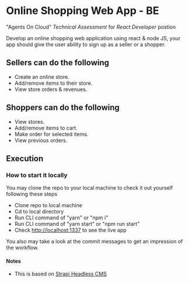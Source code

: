 # Online Shopping Web App - BE

"Agents On Cloud" *Technical Assessment* for *React Developer* postion

Develop an online shopping web application using react & node JS, your app should give the user ability to sign up as a seller or a shopper.

## Sellers can do the following

- Create an online store.
- Add/remove items to their store.
- View store orders & revenues.

## Shoppers can do the following

- View stores.
- Add/remove items to cart.
- Make order for selected items.
- View previous orders.

## Execution

### How to start it locally

You may clone the repo to your local machine to check it out yourself following these steps

- Clone repo to local machine
- Cd to local directory
- Run CLI command of "yarn" or "npm i"
- Run CLI command of "yarn start" or "npm run start"
- Check <http://localhost:1337> to see the live app

You also may take a look at the commit messages to get an impression of the workflow.

#### Notes

- This is based on [Strapi Headless CMS](https://docs.strapi.io/developer-docs/latest/getting-started/introduction.html)
